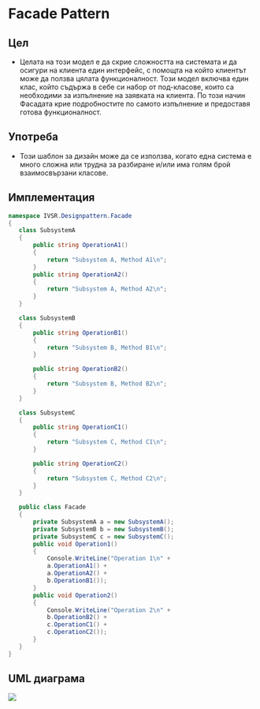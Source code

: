 # Facade Pattern
## Цел
* Целата на този модел е да скрие сложността на системата и да осигури на клиента един интерфейс, с
помощта на който клиентът може да ползва цялата функционалност. Този модел включва един клас, който
съдържа в себе си набор от под-класове, които са необходими за изпълнение на заявката на клиента. По
този начин Фасадата крие подробностите по самото изпълнение и предоставя готова функционалност.

## Употреба
* Този шаблон за дизайн може да се използва, когато една система е много сложна или трудна за разбиране
и/или има голям брой взаимосвързани класове.

## Имплементация 
 ```c#
 namespace IVSR.Designpattern.Facade
{
    class SubsystemA
    {
        public string OperationA1()
        {
            return "Subsystem A, Method A1\n";
        }
        public string OperationA2()
        {
            return "Subsystem A, Method A2\n";
        }
    }

    class SubsystemB
    {
        public string OperationB1()
        {
            return "Subsystem B, Method B1\n";
        }

        public string OperationB2()
        {
            return "Subsystem B, Method B2\n";
        }
    }

    class SubsystemC
    {
        public string OperationC1()
        {
            return "Subsystem C, Method C1\n";
        }

        public string OperationC2()
        {
            return "Subsystem C, Method C2\n";
        }
    }

    public class Facade
    {
        private SubsystemA a = new SubsystemA();
        private SubsystemB b = new SubsystemB();
        private SubsystemC c = new SubsystemC();
        public void Operation1()
        {
            Console.WriteLine("Operation 1\n" +
            a.OperationA1() +
            a.OperationA2() +
            b.OperationB1());
        }
        public void Operation2()
        {
            Console.WriteLine("Operation 2\n" +
            b.OperationB2() +
            c.OperationC1() +
            c.OperationC2());
        }
    }
}
 ``` 
 ## UML диаграма
 ![](https://upload.wikimedia.org/wikipedia/commons/e/e9/Decorator_UML_class_diagram.svg)
